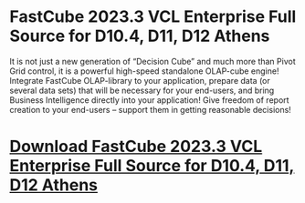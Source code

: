 # FastCube 2023.3 VCL Enterprise Full Source for D10.4, D11, D12 Athens

It is not just a new generation of “Decision Cube” and much more than Pivot Grid control, it is a powerful high-speed standalone OLAP-cube engine! Integrate FastCube OLAP-library to your application, prepare data (or several data sets) that will be necessary for your end-users, and bring Business Intelligence directly into your application! Give freedom of report creation to your end-users – support them in getting reasonable decisions!

# [Download FastCube 2023.3 VCL Enterprise Full Source for D10.4, D11, D12 Athens](https://developer.team/delphi/34742-fastcube-20233-vcl-enterprise-full-source-for-d104-d11-d12-athens.html)
